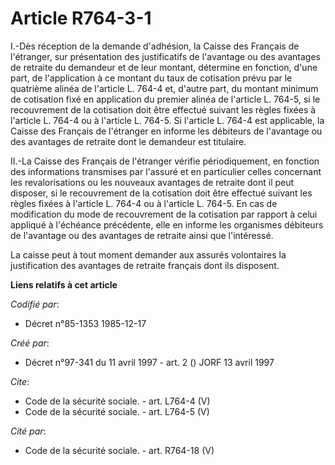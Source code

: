 # Article R764-3-1

I.-Dès réception de la demande d'adhésion, la Caisse des Français de l'étranger, sur présentation des justificatifs de
l'avantage ou des avantages de retraite du demandeur et de leur montant, détermine en fonction, d'une part, de l'application
à ce montant du taux de cotisation prévu par le quatrième alinéa de l'article L. 764-4 et, d'autre part, du montant minimum
de cotisation fixé en application du premier alinéa de l'article L. 764-5, si le recouvrement de la cotisation doit être
effectué suivant les règles fixées à l'article L. 764-4 ou à l'article L. 764-5. Si l'article L. 764-4 est applicable, la
Caisse des Français de l'étranger en informe les débiteurs de l'avantage ou des avantages de retraite dont le demandeur est
titulaire. 

II.-La Caisse des Français de l'étranger vérifie périodiquement, en fonction des informations transmises par l'assuré et en
particulier celles concernant les revalorisations ou les nouveaux avantages de retraite dont il peut disposer, si le
recouvrement de la cotisation doit être effectué suivant les règles fixées à l'article L. 764-4 ou à l'article L. 764-5. En
cas de modification du mode de recouvrement de la cotisation par rapport à celui appliqué à l'échéance précédente, elle en
informe les organismes débiteurs de l'avantage ou des avantages de retraite ainsi que l'intéressé. 

La caisse peut à tout moment demander aux assurés volontaires la justification des avantages de retraite français dont ils
disposent.

**Liens relatifs à cet article**

_Codifié par_:

  - Décret n°85-1353 1985-12-17

_Créé par_:

  - Décret n°97-341 du 11 avril 1997 - art. 2 () JORF 13 avril 1997

_Cite_:

  - Code de la sécurité sociale. - art. L764-4 (V)
  - Code de la sécurité sociale. - art. L764-5 (V)

_Cité par_:

  - Code de la sécurité sociale. - art. R764-18 (V)
